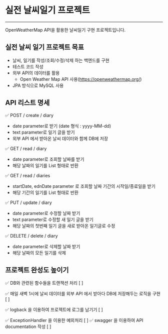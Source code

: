 # 실전 날씨일기 프로젝트

---
OpenWeatherMap API을 활용한 날씨일기 구현 프로젝트입니다.


## 실전 날씨 일기 프로젝트 목표

   - 날씨, 일기를 작성/조회/수정/삭제 하는 백엔드를 구현
   - 테스트 코드 작성
   - 외부 API의 데이터를 활용
     - Open Weather Map API 사용(https://openweathermap.org/)
   - JPA 방식으로 MySQL 사용

## API 리스트 명세

✅ POST / create / diary
- date parameter로 받기 (date 형식 : yyyy-MM-dd)
- text parameter로 일기 글을 받기
- 외부 API 에서 받아온 날씨 데이터와 함께 DB에 저장

✅ GET / read / diary
- date parameter로 조회할 날짜를 받기
- 해당 날짜의 일기를 List 형태로 반환

✅ GET / read / diaries
- startDate, ednDate parameter 로 조회할 날짜 기간의 시작일/종료일을 받기
- 해당 기간의 일기를 List 형태로 반환

✅ PUT / update / diary
- date parameter로 수정할 날짜 받기
- text parameter로 수정할 새 일기 글을 받기
- 해당 날짜의 첫번째 일기 글을 새로 받아온 일기글로 수정

✅ DELETE / delete / diary
- date parameter로 삭제할 날짜 받기
- 해당 날짜의 모든 일기를 삭제

## 프로젝트 완성도 높이기

✅ DB와 관련된 함수들을 트랜잭션 처리 [ ]

✅ 매일 새벽 1시에 날씨 데이터를 외부 API 에서 받아다 DB에 저장해두는 로직을 구현 [ ]

✅ logback 을 이용하여 프로젝트에 로그를 남기기 [ ]

✅ ExceptionHandler 을 이용한 예외처리 [ ]
✅ swagger 을 이용하여 API documentation 작성 [ ]